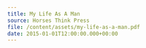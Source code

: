 ```yaml
---
title: My Life As A Man
source: Horses Think Press
file: /content/assets/my-life-as-a-man.pdf
date: 2015-01-01T12:00:00.000+00:00
---
```

